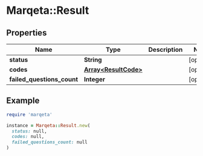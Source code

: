 # Marqeta::Result

## Properties

| Name | Type | Description | Notes |
| ---- | ---- | ----------- | ----- |
| **status** | **String** |  | [optional] |
| **codes** | [**Array&lt;ResultCode&gt;**](ResultCode.md) |  | [optional] |
| **failed_questions_count** | **Integer** |  | [optional] |

## Example

```ruby
require 'marqeta'

instance = Marqeta::Result.new(
  status: null,
  codes: null,
  failed_questions_count: null
)
```

